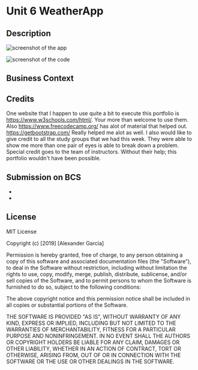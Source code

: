 # Unit 6 WeatherApp


## Description





![screenshot of the app]()

![screenshot of the code]()


## Business Context





## Credits
One website that I happen to use quite a bit to execute this portfolio is https://www.w3schools.com/html/. Your more than welcome to use them. Also https://www.freecodecamp.org/ has alot of material that helped out. https://getbootstrap.com/ Really helped me alot as well.
I also would like to give credit to all the study groups that we had this week. They were able to show me more than one pair of eyes is able to break down a problem.
Special credit goes to the team of instructors. Without their help; this portfolio wouldn't have been possible.

## Submission on BCS

* 
* 

## License
MIT License

Copyright (c) [2019] [Alexander Garcia]

Permission is hereby granted, free of charge, to any person obtaining a copy
of this software and associated documentation files (the "Software"), to deal
in the Software without restriction, including without limitation the rights
to use, copy, modify, merge, publish, distribute, sublicense, and/or sell
copies of the Software, and to permit persons to whom the Software is
furnished to do so, subject to the following conditions:

The above copyright notice and this permission notice shall be included in all
copies or substantial portions of the Software.

THE SOFTWARE IS PROVIDED "AS IS", WITHOUT WARRANTY OF ANY KIND, EXPRESS OR
IMPLIED, INCLUDING BUT NOT LIMITED TO THE WARRANTIES OF MERCHANTABILITY,
FITNESS FOR A PARTICULAR PURPOSE AND NONINFRINGEMENT. IN NO EVENT SHALL THE
AUTHORS OR COPYRIGHT HOLDERS BE LIABLE FOR ANY CLAIM, DAMAGES OR OTHER
LIABILITY, WHETHER IN AN ACTION OF CONTRACT, TORT OR OTHERWISE, ARISING FROM,
OUT OF OR IN CONNECTION WITH THE SOFTWARE OR THE USE OR OTHER DEALINGS IN THE
SOFTWARE.